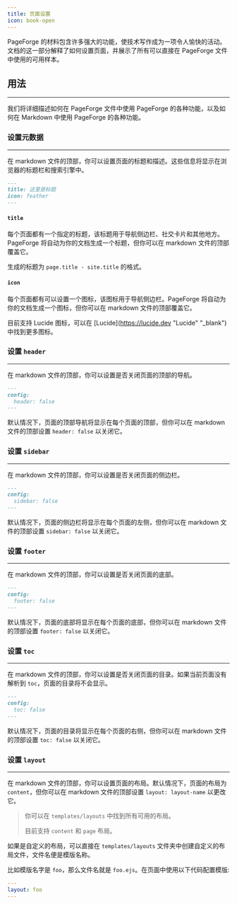 ```yaml
---
title: 页面设置
icon: book-open
---
```


PageForge 的材料包含许多强大的功能，使技术写作成为一项令人愉快的活动。文档的这一部分解释了如何设置页面，并展示了所有可以直接在 PageForge 文件中使用的可用样本。

## 用法

---

我们将详细描述如何在 PageForge 文件中使用 PageForge 的各种功能，以及如何在 Markdown 中使用 PageForge 的各种功能。

### 设置元数据

---

在 markdown 文件的顶部，你可以设置页面的标题和描述。这些信息将显示在浏览器的标题栏和搜索引擎中。

```markdown
---
title: 这里是标题
icon: feather
---
```

#### `title`

每个页面都有一个指定的标题，该标题用于导航侧边栏、社交卡片和其他地方。PageForge 将自动为你的文档生成一个标题，但你可以在 markdown 文件的顶部覆盖它。

生成的标题为 `page.title - site.title` 的格式。

#### `icon`

每个页面都有可以设置一个图标，该图标用于导航侧边栏。PageForge 将自动为你的文档生成一个图标，但你可以在 markdown 文件的顶部覆盖它。

目前支持 Lucide 图标，可以在 [Lucide](https://lucide.dev "Lucide" "_blank") 中找到更多图标。

### 设置 `header`

---

在 markdown 文件的顶部，你可以设置是否关闭页面的顶部的导航。

```markdown
---
config:
  header: false
---
```

默认情况下，页面的顶部导航将显示在每个页面的顶部，但你可以在 markdown 文件的顶部设置 `header: false` 以关闭它。

### 设置 `sidebar`

---

在 markdown 文件的顶部，你可以设置是否关闭页面的侧边栏。

```markdown
---
config:
  sidebar: false
---
```

默认情况下，页面的侧边栏将显示在每个页面的左侧，但你可以在 markdown 文件的顶部设置 `sidebar: false` 以关闭它。

### 设置 `footer`

---

在 markdown 文件的顶部，你可以设置是否关闭页面的底部。

```markdown
---
config:
  footer: false
---
```

默认情况下，页面的底部将显示在每个页面的底部，但你可以在 markdown 文件的顶部设置 `footer: false` 以关闭它。

### 设置 `toc`

---

在 markdown 文件的顶部，你可以设置是否关闭页面的目录。如果当前页面没有解析到 `toc`，页面的目录将不会显示。

```markdown
---
config:
  toc: false
---
```

默认情况下，页面的目录将显示在每个页面的右侧，但你可以在 markdown 文件的顶部设置 `toc: false` 以关闭它。

### 设置 `layout`

---

在 markdown 文件的顶部，你可以设置页面的布局。默认情况下，页面的布局为 `content`，但你可以在 markdown 文件的顶部设置 `layout: layout-name` 以更改它。

> 你可以在 `templates/layouts` 中找到所有可用的布局。
>
> 目前支持 `content` 和 `page` 布局。

如果是自定义的布局，可以直接在 `templates/layouts` 文件夹中创建自定义的布局文件，文件名便是模版名称。

比如模版名字是 `foo`，那么文件名就是 `foo.ejs`。在页面中使用以下代码配置模版:

```yaml
---
layout: foo
---
```